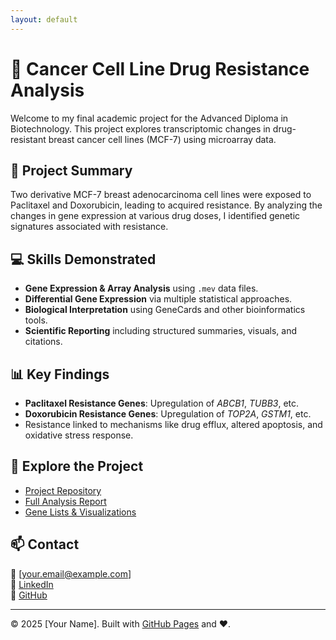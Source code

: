 ```yaml
---
layout: default
---
```


# 🧬 Cancer Cell Line Drug Resistance Analysis

Welcome to my final academic project for the Advanced Diploma in Biotechnology. This project explores transcriptomic changes in drug-resistant breast cancer cell lines (MCF-7) using microarray data.

## 📘 Project Summary
Two derivative MCF-7 breast adenocarcinoma cell lines were exposed to Paclitaxel and Doxorubicin, leading to acquired resistance. By analyzing the changes in gene expression at various drug doses, I identified genetic signatures associated with resistance.

## 💻 Skills Demonstrated
- **Gene Expression & Array Analysis** using `.mev` data files.
- **Differential Gene Expression** via multiple statistical approaches.
- **Biological Interpretation** using GeneCards and other bioinformatics tools.
- **Scientific Reporting** including structured summaries, visuals, and citations.

## 📊 Key Findings
- **Paclitaxel Resistance Genes**: Upregulation of *ABCB1*, *TUBB3*, etc.
- **Doxorubicin Resistance Genes**: Upregulation of *TOP2A*, *GSTM1*, etc.
- Resistance linked to mechanisms like drug efflux, altered apoptosis, and oxidative stress response.

## 📁 Explore the Project
- [Project Repository](https://github.com/yourusername/your-repo-name)
- [Full Analysis Report](./analysis_report.md)
- [Gene Lists & Visualizations](./figures/)

## 📫 Contact
📧 [your.email@example.com]  
🔗 [LinkedIn](https://linkedin.com/in/yourprofile)  
🐙 [GitHub](https://github.com/yourusername)

---

© 2025 [Your Name]. Built with [GitHub Pages](https://pages.github.com/) and ❤️.
